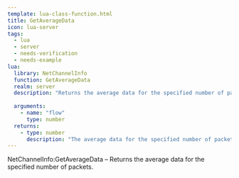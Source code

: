 ```yaml
---
template: lua-class-function.html
title: GetAverageData
icon: lua-server
tags:
  - lua
  - server
  - needs-verification
  - needs-example
lua:
  library: NetChannelInfo
  function: GetAverageData
  realm: server
  description: "Returns the average data for the specified number of packets."
  
  arguments:
    - name: "flow"
      type: number
  returns:
    - type: number
      description: "The average data for the specified number of packets."
---
```


<div class="lua__search__keywords">
NetChannelInfo:GetAverageData &#x2013; Returns the average data for the specified number of packets.
</div>
